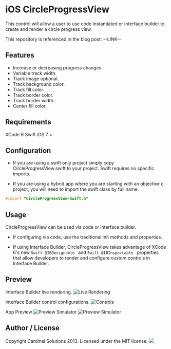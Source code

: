 iOS CircleProgressView 
======

This control will allow a user to use code instantiated or interface builder to create and render a circle progress view.
 
This repository is referenced in the blog post: --LINK--

Features
------

* Increase or decreasing progress changes.
* Variable track width.
* Track image optional.
* Track background color.
* Track fill color.
* Track border color.
* Track border width.
* Center fill color.

Requirements
-------

XCode 6
Swift
iOS 7 +

Configuration
-------

* If you are using a swift only project simply copy CircleProgressView.swift to your project. Swift requires no specific imports.

* If you are using a hybrid app where you are starting with an objective c project, you will need to import the swift class by full name. 

```Objective-C
#import "CircleProgressView-Swift.h"
```

Usage
-------

CircleProgressView can be used via code or interface builder. 

* If configuring via code, use the traditional init methods and properties.

* If using Interface Builder, CircleProgressView takes advantage of XCode 6's new ```Swift @IBDesignable ``` and ```Swift @IBInspectable ``` properties that allow developers to render and configure custom controls in Interface Builder.

Preview
-------

Interface Builder live rendering.
![Live Rendering](https://gitlab.cardinalsolutions.com/cardinalsolutions-ios-controls/circleprogressview/raw/master/ScreenShots/ss_04.png)

Interface Builder control configurations.
![Controls](https://gitlab.cardinalsolutions.com/cardinalsolutions-ios-controls/circleprogressview/raw/master/ScreenShots/ss_03.png)

App Preview
![Preview Simulator](https://gitlab.cardinalsolutions.com/cardinalsolutions-ios-controls/circleprogressview/raw/master/ScreenShots/ss_01.png)
![Preview Simulator](https://gitlab.cardinalsolutions.com/cardinalsolutions-ios-controls/circleprogressview/raw/master/ScreenShots/ss_02.png)

## Author / License

Copyright Cardinal Solutions 2013. Licensed under the MIT license.
<img src="https://raw.github.com/CardinalNow/NSURLConnection-Debug/master/logo_footer.png"/>